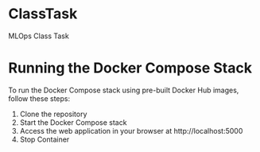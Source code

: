 # ClassTask
MLOps Class Task

# Running the Docker Compose Stack

To run the Docker Compose stack using pre-built Docker Hub images, follow these steps:

1. Clone the repository
2. Start the Docker Compose stack
3. Access the web application in your browser at http://localhost:5000
4. Stop Container
